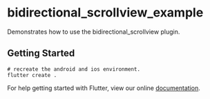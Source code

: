 # bidirectional_scrollview_example

Demonstrates how to use the bidirectional_scrollview plugin.

## Getting Started

```
# recreate the android and ios environment.
flutter create .
```

For help getting started with Flutter, view our online
[documentation](http://flutter.io/).
